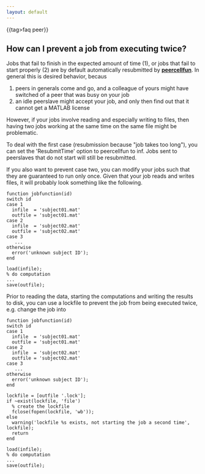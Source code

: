 ```yaml
---
layout: default
---
```


{{tag>faq peer}}

## How can I prevent a job from executing twice?

Jobs that fail to finish in the expected amount of time (1), or jobs that fail to start properly (2) are by default automatically resubmitted by **[peercellfun](/reference/peercellfun)**. In general this is desired behavior, becaus

 1.  peers in generals come and go, and a colleague of yours might have switched of a peer that was busy on your job
 2.  an idle peerslave might accept your job, and only then find out that it cannot get a MATLAB license

However, if your jobs involve reading and especially writing to files, then having two jobs working at the same time on the same file might be problematic. 

To deal with the first case (resubmission because "job takes too long"), you can set the 'ResubmitTime' option to peercellfun to inf. Jobs sent to peerslaves that do not start will still be resubmitted. 

If you also want to prevent case two, you can modify your jobs such that they are guaranteed to run only once. Given that your job reads and writes files, it will probably look something like the following.

	
	function jobfunction(id)
	switch id
	case 1
	  infile  = 'subject01.mat'
	  outfile = 'subject01.mat'
	case 2
	  infile  = 'subject02.mat'
	  outfile = 'subject02.mat'
	case 3
	   ...
	otherwise
	  error('unknown subject ID');
	end
	
	load(infile);
	% do computation
	... 
	save(outfile);


Prior to reading the data, starting the computations and writing the results to disk, you can use a lockfile to prevent the job from being executed twice, e.g. change the job into

	
	function jobfunction(id)
	switch id
	case 1
	  infile  = 'subject01.mat'
	  outfile = 'subject01.mat'
	case 2
	  infile  = 'subject02.mat'
	  outfile = 'subject02.mat'
	case 3
	   ...
	otherwise
	  error('unknown subject ID');
	end
	
	lockfile = [outfile '.lock'];
	if ~exist(lockfile, 'file')
	  % create the lockfile
	  fclose(fopen(lockfile, 'wb'));
	else
	  warning('lockfile %s exists, not starting the job a second time', lockfile);
	  return
	end
	
	load(infile);
	% do computation
	... 
	save(outfile);




